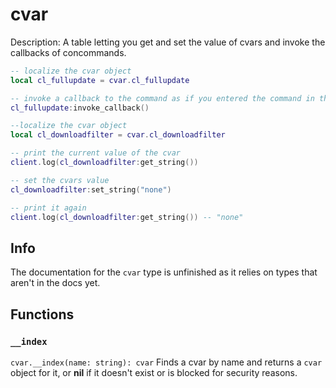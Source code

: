 # cvar
Description:
A table letting you get and set the value of cvars and invoke the callbacks of concommands.

```lua
-- localize the cvar object
local cl_fullupdate = cvar.cl_fullupdate

-- invoke a callback to the command as if you entered the command in the console
cl_fullupdate:invoke_callback()

--localize the cvar object
local cl_downloadfilter = cvar.cl_downloadfilter

-- print the current value of the cvar
client.log(cl_downloadfilter:get_string())

-- set the cvars value
cl_downloadfilter:set_string("none")

-- print it again
client.log(cl_downloadfilter:get_string()) -- "none"
```

## Info
The documentation for the `cvar` type is unfinished as it relies on types that aren't in the docs yet.

## Functions

### `__index`
`cvar.__index(name: string): cvar`
Finds a cvar by name and returns a `cvar` object for it, or **nil** if it doesn't exist or is blocked for security reasons.